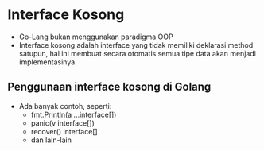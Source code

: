 # Interface Kosong
- Go-Lang bukan menggunakan paradigma OOP
- Interface kosong adalah interface yang tidak memiliki deklarasi method satupun, hal ini membuat secara otomatis semua tipe data akan menjadi implementasinya.

## Penggunaan interface kosong di Golang
- Ada banyak contoh, seperti:
	- fmt.Println(a ...interface[])
	- panic(v interface[])
	- recover() interface[]
	- dan lain-lain